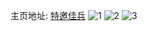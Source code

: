 主页地址: [特邀佳兵](https://weibo.com/u/2276470415) 
![1](https://wx4.sinaimg.cn/mw2000/87b02e8fly1hav93o4thkj20u00mhdkm.jpg) 
![2](https://wx4.sinaimg.cn/mw2000/87b02e8fly1hav93nx42xj20u0140wl2.jpg) 
![3](https://wx4.sinaimg.cn/mw2000/87b02e8fly1hav93ofwhuj20qb0z3agb.jpg) 
